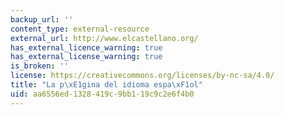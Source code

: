 ```yaml
---
backup_url: ''
content_type: external-resource
external_url: http://www.elcastellano.org/
has_external_licence_warning: true
has_external_license_warning: true
is_broken: ''
license: https://creativecommons.org/licenses/by-nc-sa/4.0/
title: "La p\xE1gina del idioma espa\xF1ol"
uid: aa6556ed-1328-419c-9bb1-19c9c2e6f4b0
---
```

